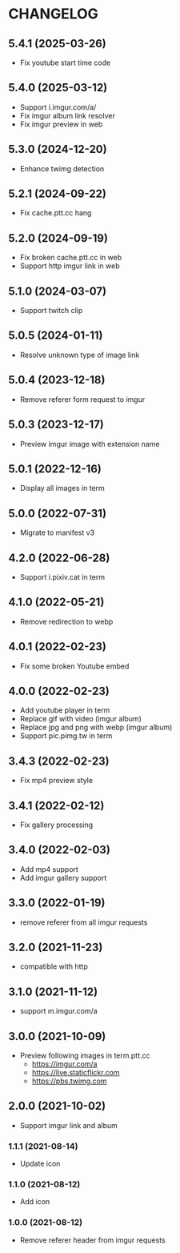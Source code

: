 # CHANGELOG

## 5.4.1 (2025-03-26)

- Fix youtube start time code

## 5.4.0 (2025-03-12)

- Support i.imgur.com/a/
- Fix imgur album link resolver
- Fix imgur preview in web

## 5.3.0 (2024-12-20)

- Enhance twimg detection

## 5.2.1 (2024-09-22)

- Fix cache.ptt.cc hang

## 5.2.0 (2024-09-19)

- Fix broken cache.ptt.cc in web
- Support http imgur link in web

## 5.1.0 (2024-03-07)

- Support twitch clip

## 5.0.5 (2024-01-11)

- Resolve unknown type of image link

## 5.0.4 (2023-12-18)

- Remove referer form request to imgur

## 5.0.3 (2023-12-17)

- Preview imgur image with extension name

## 5.0.1 (2022-12-16)

- Display all images in term

## 5.0.0 (2022-07-31)

- Migrate to manifest v3

## 4.2.0 (2022-06-28)

- Support i.pixiv.cat in term

## 4.1.0 (2022-05-21)

- Remove redirection to webp

## 4.0.1 (2022-02-23)

- Fix some broken Youtube embed

## 4.0.0 (2022-02-23)

- Add youtube player in term
- Replace gif with video (imgur album)
- Replace jpg and png with webp (imgur album)
- Support pic.pimg.tw in term

## 3.4.3 (2022-02-23)

- Fix mp4 preview style

## 3.4.1 (2022-02-12)

- Fix gallery processing

## 3.4.0 (2022-02-03)

- Add mp4 support
- Add imgur gallery support

## 3.3.0 (2022-01-19)

- remove referer from all imgur requests

## 3.2.0 (2021-11-23)

- compatible with http

## 3.1.0 (2021-11-12)

- support m.imgur.com/a

## 3.0.0 (2021-10-09)

- Preview following images in term.ptt.cc
  - https://imgur.com/a
  - https://live.staticflickr.com
  - https://pbs.twimg.com

## 2.0.0 (2021-10-02)

- Support imgur link and album

### 1.1.1 (2021-08-14)

- Update icon

### 1.1.0 (2021-08-12)

- Add icon

### 1.0.0 (2021-08-12)

- Remove referer header from imgur requests
